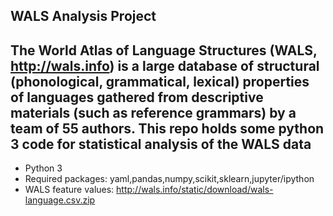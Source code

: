 ## WALS Analysis Project ##
The World Atlas of Language Structures (WALS, http://wals.info) is a
large database of structural (phonological, grammatical, lexical)
properties of languages gathered from descriptive materials
(such as reference grammars) by a team of 55 authors. 
This repo holds some python 3 code for statistical 
analysis of the WALS data
--------------------------------------------------------------------
  * Python 3 
  * Required packages: yaml,pandas,numpy,scikit,sklearn,jupyter/ipython
  * WALS feature values:  http://wals.info/static/download/wals-language.csv.zip
  
